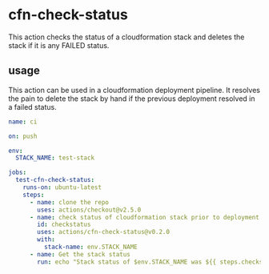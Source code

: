 # cfn-check-status

This action checks the status of a cloudformation stack and deletes the stack if it is any FAILED status.

## usage

This action can be used in a cloudformation deployment pipeline. It resolves the pain to delete the stack by hand if the previous deployment resolved in a failed status. 


```yml
name: ci

on: push

env:
  STACK_NAME: test-stack

jobs:
  test-cfn-check-status:
    runs-on: ubuntu-latest
    steps:
      - name: clone the repo
        uses: actions/checkout@v2.5.0
      - name: check status of cloudformation stack prior to deployment
        id: checkstatus
        uses: actions/cfn-check-status@v0.2.0
        with:
          stack-name: env.STACK_NAME
      - name: Get the stack status
        run: echo "Stack status of $env.STACK_NAME was ${{ steps.checkstatus.outputs }}"

```
